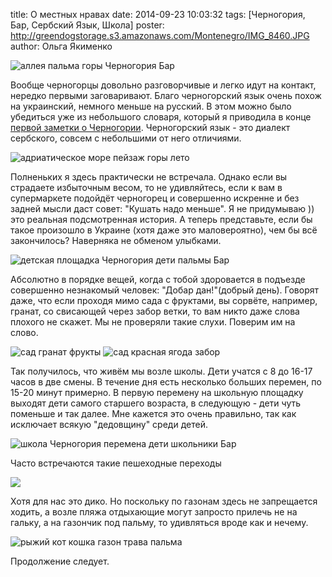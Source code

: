 title: О местных нравах
date: 2014-09-23 10:03:32
tags: [Черногория, Бар, Сербский Язык, Школа]
poster: http://greendogstorage.s3.amazonaws.com/Montenegro/IMG_8460.JPG
author: Ольга Якименко

![аллея пальма горы Черногория Бар](http://greendogstorage.s3.amazonaws.com/Montenegro/IMG_8460.JPG)

Вообще черногорцы довольно разговорчивые и легко идут на контакт, нередко первыми заговаривают. Благо черногорский язык очень похож на украинский, немного меньше на русский. В этом можно было убедиться уже из небольшого словаря, который я приводила в конце [первой заметки о Черногории](http://greendog.today/post/itak-myi-v-chernogorii/). Черногорский язык - это диалект сербского, совсем с небольшими от него отличиями.

![адриатическое море пейзаж горы лето](http://greendogstorage.s3.amazonaws.com/Montenegro/IMAG1831.jpg)

Полненьких я здесь практически не встречала. Однако если вы страдаете избыточным весом, то не удивляйтесь, если к вам в супермаркете подойдёт черногорец и совершенно искренне и без задней мысли даст совет: "Кушать надо меньше". Я не придумываю )) это реальная подсмотренная история. А теперь представьте, если бы такое произошло в Украине (хотя даже это маловероятно), чем бы всё закончилось? Наверняка не обменом улыбками.

![детская площадка Черногория дети пальмы Бар](http://greendogstorage.s3.amazonaws.com/Montenegro/IMG_8483.JPG)

Абсолютно в порядке вещей, когда с тобой здоровается в подъезде совершенно незнакомый человек: "Добар дан!"(добрый день). Говорят даже, что если проходя мимо сада с фруктами, вы сорвёте, например, гранат, со свисающей через забор ветки, то вам никто даже слова плохого не скажет. Мы не проверяли такие слухи. Поверим им на слово.

![сад гранат фрукты](http://greendogstorage.s3.amazonaws.com/Montenegro/IMG_8326.JPG)
![сад красная ягода забор](http://greendogstorage.s3.amazonaws.com/Montenegro/IMAG1846.jpg)

Так получилось, что живём мы возле школы. Дети учатся с 8 до 16-17 часов в две смены. В течение дня есть несколько больших перемен, по 15-20 минут примерно. В первую перемену на школьную площадку выходят дети самого старшего возраста, в следующую - дети чуть поменьше и так далее. Мне кажется это очень правильно, так как исключает всякую "дедовщину" среди детей.

![школа Черногория перемена дети школьники Бар](http://greendogstorage.s3.amazonaws.com/Montenegro/IMG_8497.JPG)

Часто встречаются такие пешеходные переходы

![](http://greendogstorage.s3.amazonaws.com/Montenegro/IMAG1848.jpg)

Хотя для нас это дико. Но поскольку по газонам здесь не запрещается ходить, а возле пляжа отдыхающие могут запросто прилечь не на гальку, а на газончик под пальму, то удивляться вроде как и нечему.

![рыжий кот кошка газон трава пальма](http://greendogstorage.s3.amazonaws.com/Montenegro/cat.jpg)

Продолжение следует.
